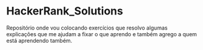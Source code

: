 # HackerRank_Solutions
Repositório onde vou colocando exercícios que resolvo algumas explicações que me ajudam a fixar o que aprendo e também agrego a quem está aprendendo também.
